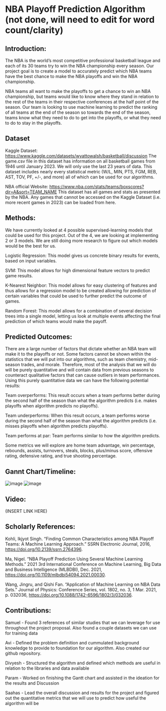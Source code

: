 # NBA Playoff Prediction Algorithm (not done, will need to edit for word count/clarity)


## Introduction:

The NBA is the world’s most competitive professional basketball league and each of its 30 teams try to win the NBA championship every season. Our project goal is to create a model to accurately predict which NBA teams have the best chance to make the NBA playoffs and win the NBA championship.

NBA teams all want to make the playoffs to get a chance to win an NBA championship, but teams would like to know where they stand in relation to the rest of the teams in their respective conferences at the half point of the season. Our team is looking to use machine learning to predict the ranking of all teams at the end of the season so towards the end of the season, teams know what they need to do to get into the playoffs, or what they need to do to stay in the playoffs.


## Dataset

Kaggle Dataset: https://www.kaggle.com/datasets/wyattowalsh/basketball/discussion
The game.csv file in this dataset has information on all basketball games from 1946 until January 2023. We will only use the last 23 years of data. This dataset includes nearly every statistical metric (W/L, MIN, PTS, FGM, REB, AST, TOV, PF, +/-, and more) all of which can be used for our algorithms.

NBA official Website: https://www.nba.com/stats/teams/boxscores?dir=A&sort=TEAM_NAME
This dataset has all games and stats as presented by the NBA. Any games that cannot be accessed on the Kaggle Dataset (i.e. more recent games in 2023) can be loaded from here.


## Methods:

We have currently looked at 4 possible supervised-learning models that could be used for this project. Out of the 4, we are looking at implementing 2 or 3 models. We are still doing more research to figure out which models would be the best for us. 

  Logistic Regression: This model  gives us concrete binary results for events, based on input variables.

  SVM: This model allows for high dimensional feature vectors to predict game results. 

  K-Nearest Neighbor: This model allows for easy clustering of features and thus allows for a regression model to be created allowing for prediction of certain variables that could be used to further predict the outcome of games. 

  Random Forest: This model allows for a combination of several decision trees into a single model, letting us look at multiple events affecting the final prediction of which teams would make the payoff.


## Predicted Outcomes:

There are a large number of factors that dictate whether an NBA team will make it to the playoffs or not. Some factors cannot be shown within the statistics that we will put into our algorithms, such as team chemistry, mid-season trades, and morale. Therefore, most of the analysis that we will do will be purely quantitative and will contain data from previous seasons to counteract qualitative factors that can cause outliers in team performances. Using this purely quantitative data we can have the following potential results:

Team overperforms: This result occurs when a team performs better during the second half of the season than what the algorithm predicts (i.e. makes playoffs when algorithm predicts no playoffs).

Team underperforms: When this result occurs, a team performs worse during the second half of the season than what the algorithm predicts (i.e. misses playoffs when algorithm predicts playoffs).

Team performs at par: Team performs similar to how the algorithm predicts. 
	
Some  metrics we will explore are home team advantage, win percentage, rebounds, assists, turnovers, steals, blocks, plus/minus score, offensive rating, defensive rating, and true shooting percentage.


## Gannt Chart/Timeline:

![image](https://user-images.githubusercontent.com/55326680/221089383-a7bd3974-044a-426d-a906-6c627b50a20c.png)
![image](https://user-images.githubusercontent.com/55326680/221089528-541dc8e8-1ec9-4a62-9ddc-d2047b305006.png)


## Video:

(INSERT LINK HERE)


## Scholarly References:

Kohli, Ikjyot Singh. “Finding Common Characteristics among NBA Playoff Teams: A Machine Learning Approach.” SSRN Electronic Journal, 2016, https://doi.org/10.2139/ssrn.2764396.

Ma, Nigel. “NBA Playoff Prediction Using Several Machine Learning Methods.” 2021 3rd International Conference on Machine Learning, Big Data and Business Intelligence (MLBDBI), Dec. 2021, https://doi.org/10.1109/mlbdbi54094.2021.00030. 

Wang, Jingru, and Qishi Fan. “Application of Machine Learning on NBA Data Sets.” Journal of Physics: Conference Series, vol. 1802, no. 3, 1 Mar. 2021, p. 032036, https://doi.org/10.1088/1742-6596/1802/3/032036. 


## Contributions:

Samuel - Found 3 references of similar studies that we can leverage for use throughout the project proposal. Also found a couple datasets we can use for training data

Avi - Defined the problem definition and cummulated background knowledge to provide to foundation for our algorithm. Also created our github repository. 

Divyesh - Structured the algorithm and defined which methods are useful in relation to the libraries and data available

Param - Worked on finishing the Gantt chart and assisted in the ideation for the results and Discussion

Saahas - Lead the overall discussion and results for the project and figured out the quantitative metrics that we will use to predict how useful the algorithm will be

